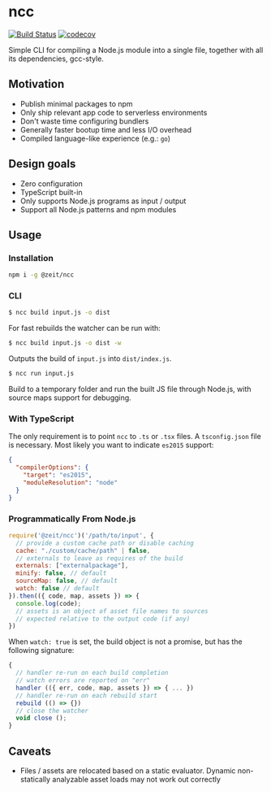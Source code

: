 # ncc

[![Build Status](https://circleci.com/gh/zeit/ncc.svg?&style=shield)](https://circleci.com/gh/zeit/workflows/ncc)
[![codecov](https://codecov.io/gh/zeit/ncc/branch/master/graph/badge.svg)](https://codecov.io/gh/zeit/ncc)

Simple CLI for compiling a Node.js module into a single file,
together with all its dependencies, gcc-style.

## Motivation

- Publish minimal packages to npm
- Only ship relevant app code to serverless environments
- Don't waste time configuring bundlers
- Generally faster bootup time and less I/O overhead
- Compiled language-like experience (e.g.: `go`)

## Design goals

- Zero configuration
- TypeScript built-in
- Only supports Node.js programs as input / output
- Support all Node.js patterns and npm modules

## Usage

### Installation
```bash
npm i -g @zeit/ncc
```

### CLI

```bash
$ ncc build input.js -o dist
```

For fast rebuilds the watcher can be run with:

```bash
$ ncc build input.js -o dist -w
```

Outputs the build of `input.js` into `dist/index.js`.

```bash
$ ncc run input.js
```

Build to a temporary folder and run the built JS file through Node.js, with source maps support for debugging.

### With TypeScript

The only requirement is to point `ncc` to `.ts` or `.tsx` files. A `tsconfig.json`
file is necessary. Most likely you want to indicate `es2015` support:

```json
{
  "compilerOptions": {
    "target": "es2015",
    "moduleResolution": "node"
  }
}
```

### Programmatically From Node.js

```js
require('@zeit/ncc')('/path/to/input', {
  // provide a custom cache path or disable caching
  cache: "./custom/cache/path" | false,
  // externals to leave as requires of the build
  externals: ["externalpackage"],
  minify: false, // default
  sourceMap: false, // default
  watch: false // default
}).then(({ code, map, assets }) => {
  console.log(code);
  // assets is an object of asset file names to sources
  // expected relative to the output code (if any)
})
```

When `watch: true` is set, the build object is not a promise, but has the following signature:

```js
{
  // handler re-run on each build completion
  // watch errors are reported on "err"
  handler (({ err, code, map, assets }) => { ... })
  // handler re-run on each rebuild start
  rebuild (() => {})
  // close the watcher
  void close ();
}
```

## Caveats

- Files / assets are relocated based on a static evaluator. Dynamic non-statically analyzable asset loads may not work out correctly
